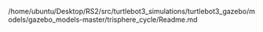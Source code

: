 /home/ubuntu/Desktop/RS2/src/turtlebot3_simulations/turtlebot3_gazebo/models/gazebo_models-master/trisphere_cycle/Readme.md